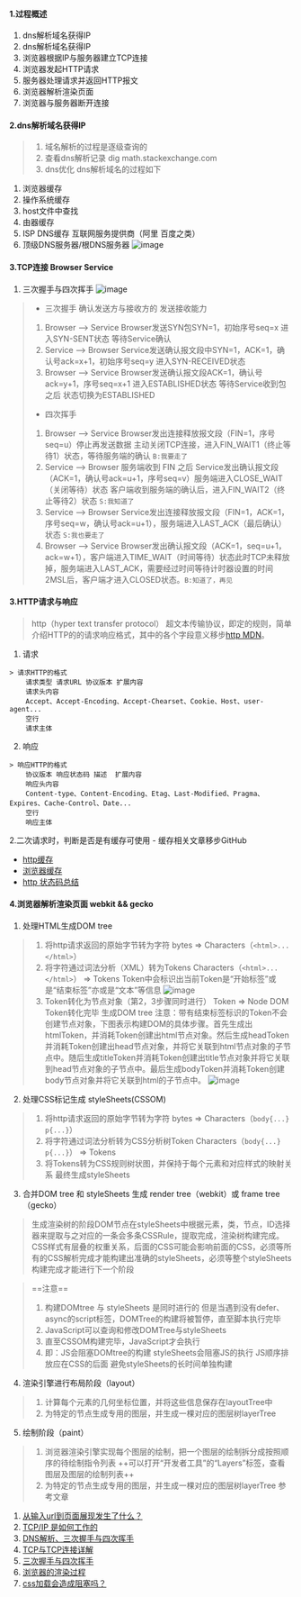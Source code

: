 #### 1.过程概述
1. dns解析域名获得IP
2. dns解析域名获得IP
3. 浏览器根据IP与服务器建立TCP连接
4. 浏览器发起HTTP请求
5. 服务器处理请求并返回HTTP报文
6. 浏览器解析渲染页面
7. 浏览器与服务器断开连接
#### 2.dns解析域名获得IP  
> 1. 域名解析的过程是逐级查询的 
> 2. 查看dns解析记录 dig math.stackexchange.com
> 3. dns优化 
dns解析域名的过程如下
1. 浏览器缓存
2. 操作系统缓存
3. host文件中查找
4. 由器缓存
5. ISP DNS缓存 互联网服务提供商（阿里 百度之类）
6. 顶级DNS服务器/根DNS服务器
![image](https://raw.githubusercontent.com/ganbowengo/imgs/master/articleImg/dns%E8%A7%A3%E6%9E%90%E8%A7%A3%E6%9E%90%E8%BF%87%E7%A8%8B.png)
#### 3.TCP连接 Browser Service
1. 三次握手与四次挥手
![image](https://raw.githubusercontent.com/ganbowengo/imgs/master/articleImg/440ee50de56edc27c6b3c992b3a25844.png)
> - 三次握手 确认发送方与接收方的 发送接收能力
> 1. Browser ——> Service Browser发送SYN包SYN=1，初始序号seq=x 进入SYN-SENT状态 等待Service确认
> 2. Service ——> Browser Service发送确认报文段中SYN=1，ACK=1，确认号ack=x+1，初始序号seq=y 进入SYN-RECEIVED状态 
> 3. Browser ——> Service Browser发送确认报文段ACK=1，确认号ack=y+1，序号seq=x+1 进入ESTABLISHED状态 等待Service收到包之后 状态切换为ESTABLISHED
> - 四次挥手
> 1. Browser ——> Service 
> Browser发出连接释放报文段（FIN=1，序号seq=u）停止再发送数据  主动关闭TCP连接，进入FIN_WAIT1（终止等待1）状态，等待服务端的确认   `B:我要走了`
> 2. Service ——> Browser 
> 服务端收到 FIN 之后 Service发出确认报文段（ACK=1，确认号ack=u+1，序号seq=v）服务端进入CLOSE_WAIT（关闭等待）状态 客户端收到服务端的确认后，进入FIN_WAIT2（终止等待2）状态  `S:我知道了`
> 3. Service ——> Browser
> Service发出连接释放报文段（FIN=1，ACK=1，序号seq=w，确认号ack=u+1），服务端进入LAST_ACK（最后确认）状态 `S:我也要走了`
> 4. Browser ——> Service
> Browser发出确认报文段（ACK=1，seq=u+1，ack=w+1），客户端进入TIME_WAIT（时间等待）状态此时TCP未释放掉，服务端进入LAST_ACK，需要经过时间等待计时器设置的时间2MSL后，客户端才进入CLOSED状态。`B:知道了，再见`

#### 3.HTTP请求与响应
> http（hyper text transfer protocol） 超文本传输协议，即定的规则，简单介绍HTTP的的请求响应格式，其中的各个字段意义移步[http MDN](https://developer.mozilla.org/zh-CN/docs/Web/HTTP)。
1. 请求
```
> 请求HTTP的格式
    请求类型 请求URL 协议版本 扩展内容
    请求头内容
    Accept、Accept-Encoding、Accept-Chearset、Cookie、Host、user-agent...
    空行
    请求主体
```
2. 响应
```
> 响应HTTP的格式
    协议版本 响应状态码 描述  扩展内容
    响应头内容
    Content-type、Content-Encoding、Etag、Last-Modified、Pragma、Expires、Cache-Control、Date...
    空行
    响应主体
```
2.二次请求时，判断是否是有缓存可使用 - 缓存相关文章移步GitHub
- [http缓存](https://github.com/ganbowengo/article/blob/master/%E7%8E%B0%E4%BB%A3%E5%89%8D%E7%AB%AF%E6%8A%80%E6%9C%AF%E8%A7%A3%E6%9E%90%E7%AC%94%E8%AE%B0/http%E7%BC%93%E5%AD%98.md)
- [浏览器缓存](https://github.com/ganbowengo/article/blob/master/%E7%8E%B0%E4%BB%A3%E5%89%8D%E7%AB%AF%E6%8A%80%E6%9C%AF%E8%A7%A3%E6%9E%90%E7%AC%94%E8%AE%B0/%E6%B5%8F%E8%A7%88%E5%99%A8%E7%BC%93%E5%AD%98.md)
- [http 状态码总结](https://github.com/ganbowengo/article/blob/master/http/http%20%E7%8A%B6%E6%80%81%E7%A0%81%E6%80%BB%E7%BB%93.md)

#### 4.浏览器解析渲染页面 webkit && gecko
1. 处理HTML生成DOM tree
> 1. 将http请求返回的原始字节转为字符  bytes =>  Characters（`<html>...</html>`）
> 2. 将字符通过词法分析（XML）转为Tokens Characters（`<html>...</html>`） => Tokens Token中会标识出当前Token是“开始标签”或是“结束标签”亦或是“文本”等信息
![image](https://raw.githubusercontent.com/ganbowengo/imgs/master/articleImg/HTML%E8%BD%AC%E4%B8%BAtokens.png)
> 3. Token转化为节点对象（第2，3步骤同时进行） Token => Node DOM Token转化完毕 生成DOM tree 注意：带有结束标签标识的Token不会创建节点对象，下图表示构建DOM的具体步骤。首先生成出htmlToken，并消耗Token创建出html节点对象。然后生成headToken并消耗Token创建出head节点对象，并将它关联到html节点对象的子节点中。随后生成titleToken并消耗Token创建出title节点对象并将它关联到head节点对象的子节点中。最后生成bodyToken并消耗Token创建body节点对象并将它关联到html的子节点中。
![image](https://raw.githubusercontent.com/ganbowengo/imgs/master/articleImg/Tokens%E8%BD%AC%E4%B8%BANode%20DOM.webp)
2. 处理CSS标记生成 styleSheets(CSSOM)
> 1. 将http请求返回的原始字节转为字符  bytes =>  Characters（`body{...} p{...}`）
> 2. 将字符通过词法分析转为CSS分析树Token  Characters（`body{...} p{...}`） => Tokens
> 3. 将Tokens转为CSS规则树状图，并保持于每个元素和对应样式的映射关系 最终生成styleSheets
3. 合并DOM tree 和 styleSheets 生成 render tree（webkit）或 frame tree（gecko）
> 生成渲染树的阶段DOM节点在styleSheets中根据元素，类，节点，ID选择器来提取与之对应的一条会多条CSSRule，提取完成，渲染树构建完成。   CSS样式有层叠的权重关系，后面的CSS可能会影响前面的CSS，必须等所有的CSS解析完成才能构建出准确的styleSheets，必须等整个styleSheets构建完成才能进行下一个阶段 

> ==注意== 
> 1. 构建DOMtree 与 styleSheets 是同时进行的 但是当遇到没有defer、async的script标签，DOMTree的构建将被暂停，直至脚本执行完毕
> 2. JavaScript可以查询和修改DOMTree与styleSheets
> 3. 直至CSSOM构建完毕，JavaScript才会执行
> 4. 即：JS会阻塞DOMtree的构建 styleSheets会阻塞JS的执行 JS顺序排放应在CSS的后面 避免styleSheets的长时间单独构建
4. 渲染引擎进行布局阶段（layout）
> 1. 计算每个元素的几何坐标位置，并将这些信息保存在layoutTree中
> 2. 为特定的节点生成专用的图层，并生成一棵对应的图层树layerTree
5. 绘制阶段（paint）
> 1. 浏览器渲染引擎实现每个图层的绘制，把一个图层的绘制拆分成按照顺序的待绘制指令列表 ++可以打开“开发者工具”的“Layers”标签，查看图层及图层的绘制列表++
> 2. 为特定的节点生成专用的图层，并生成一棵对应的图层树layerTree
参考文章
1. [从输入url到页面展现发生了什么？](https://segmentfault.com/a/1190000013522717)
2. [TCP/IP 是如何工作的](https://time.geekbang.org/column/article/113550)
3. [DNS解析、三次握手与四次挥手](https://zhuanlan.zhihu.com/p/23155051)
4. [TCP与TCP连接详解](https://zhuanlan.zhihu.com/p/53374516)
5. [三次握手与四次挥手](https://juejin.im/post/5d9c284b518825095879e7a5)
6. [浏览器的渲染过程](https://zhuanlan.zhihu.com/p/74792085) 
7. [css加载会造成阻塞吗？](https://juejin.im/post/5b88ddca6fb9a019c7717096)